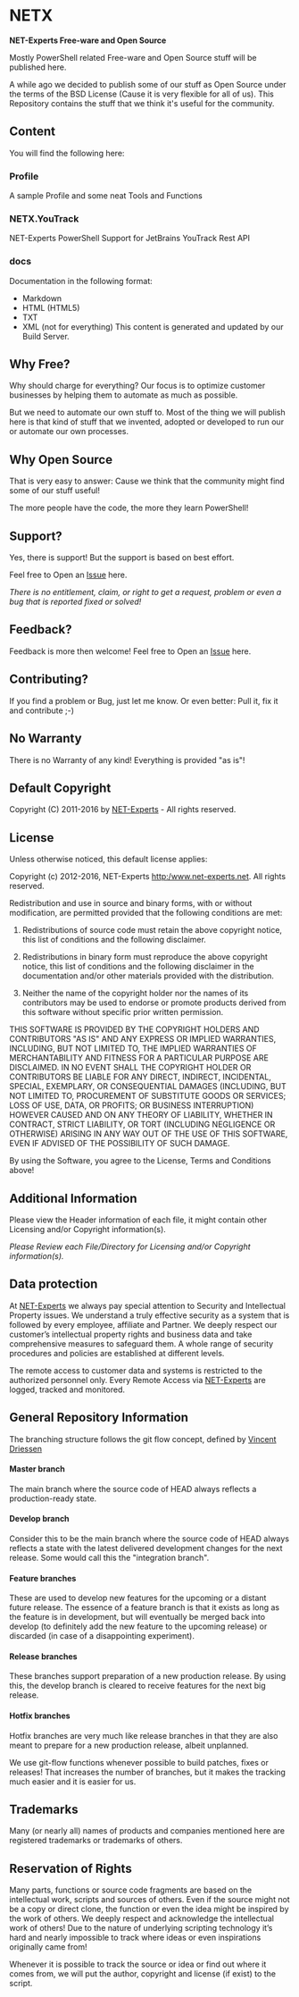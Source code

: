 # NETX
**NET-Experts Free-ware and Open Source**

Mostly PowerShell related Free-ware and Open Source stuff will be published here.

A while ago we decided to publish some of our stuff as Open Source under the terms of the BSD License (Cause it is very flexible for all of us).
This Repository contains the stuff that we think it's useful for the community.

## Content
You will find the following here:

### Profile
A sample Profile and some neat Tools and Functions

### NETX.YouTrack
NET-Experts PowerShell Support for JetBrains YouTrack Rest API

### docs
Documentation in the following format:
- Markdown
- HTML (HTML5)
- TXT
- XML (not for everything)
This content is generated and updated by our Build Server.

## Why Free?
Why should charge for everything? Our focus is to optimize customer businesses by helping them to automate as much as possible.

But we need to automate our own stuff to. Most of the thing we will publish here is that kind of stuff that we invented, adopted or developed to run our or automate our own processes.

## Why Open Source
That is very easy to answer: Cause we think that the community might find some of our stuff useful!

The more people have the code, the more they learn PowerShell!

## Support?
Yes, there is support! But the support is based on best effort.

Feel free to Open an [Issue](https://github.com/jhochwald/NETX/issues) here.

*There is no entitlement, claim, or right to get a request, problem or even a bug that is reported fixed or solved!*

## Feedback?
Feedback is more then welcome! Feel free to Open an [Issue](https://github.com/jhochwald/NETX/issues) here.

## Contributing?
If you find a problem or Bug, just let me know. Or even better: Pull it, fix it and contribute ;-)

## No Warranty
There is no Warranty of any kind! Everything is provided "as is"!

## Default Copyright
Copyright (C) 2011-2016 by [NET-Experts](http://net-experts.net/) - All rights reserved.

## License
Unless otherwise noticed, this default license applies:

Copyright (c) 2012-2016, NET-Experts <http:/www.net-experts.net>.
All rights reserved.

Redistribution and use in source and binary forms, with or without modification,
are permitted provided that the following conditions are met:

1. Redistributions of source code must retain the above copyright notice, this list of conditions and the following disclaimer.

2. Redistributions in binary form must reproduce the above copyright notice, this list of conditions and the following disclaimer in the documentation and/or other materials provided with the distribution.

3. Neither the name of the copyright holder nor the names of its contributors may be used to endorse or promote products derived from this software without specific prior written permission.

THIS SOFTWARE IS PROVIDED BY THE COPYRIGHT HOLDERS AND CONTRIBUTORS "AS IS" AND ANY EXPRESS OR IMPLIED WARRANTIES, INCLUDING, BUT NOT LIMITED TO, THE IMPLIED WARRANTIES OF MERCHANTABILITY AND FITNESS FOR A PARTICULAR PURPOSE ARE DISCLAIMED. IN NO EVENT SHALL THE COPYRIGHT HOLDER OR CONTRIBUTORS BE LIABLE FOR ANY DIRECT, INDIRECT, INCIDENTAL, SPECIAL, EXEMPLARY, OR CONSEQUENTIAL DAMAGES (INCLUDING, BUT NOT LIMITED TO, PROCUREMENT OF SUBSTITUTE GOODS OR SERVICES; LOSS OF USE, DATA, OR PROFITS; OR BUSINESS INTERRUPTION) HOWEVER CAUSED AND ON ANY THEORY OF LIABILITY, WHETHER IN CONTRACT, STRICT LIABILITY, OR TORT (INCLUDING NEGLIGENCE OR OTHERWISE) ARISING IN ANY WAY OUT OF THE USE OF THIS SOFTWARE, EVEN IF ADVISED OF THE POSSIBILITY OF SUCH DAMAGE.

By using the Software, you agree to the License, Terms and Conditions above!

## Additional Information
Please view the Header information of each file, it might contain other Licensing and/or Copyright information(s).

*Please Review each File/Directory for Licensing and/or Copyright information(s).*

## Data protection
At [NET-Experts](http://net-experts.net/) we always pay special attention to Security and Intellectual Property issues. We understand a truly effective security as a system that is followed by every employee, affiliate and Partner. We deeply respect our customer’s intellectual property rights and business data and take comprehensive measures to safeguard them. A whole range of security procedures and policies are established at different levels.

The remote access to customer data and systems is restricted to the authorized personnel only. Every Remote Access via [NET-Experts](http://net-experts.net/) are logged, tracked and monitored.

## General Repository Information
The branching structure follows the git flow concept, defined by [Vincent Driessen](http://nvie.com/posts/a-successful-git-branching-model/)

#### Master branch
The main branch where the source code of HEAD always reflects a production-ready state.

#### Develop branch
Consider this to be the main branch where the source code of HEAD always reflects a state with the latest delivered development changes for the next release. Some would call this the "integration branch".

#### Feature branches
These are used to develop new features for the upcoming or a distant future release. The essence of a feature branch is that it exists as long as the feature is in development, but will eventually be merged back into develop (to definitely add the new feature to the upcoming release) or discarded (in case of a disappointing experiment).

#### Release branches
These branches support preparation of a new production release. By using this, the develop branch is cleared to receive features for the next big release.

#### Hotfix branches
Hotfix branches are very much like release branches in that they are also meant to prepare for a new production release, albeit unplanned.

We use git-flow functions whenever possible to build patches, fixes or releases! That increases the number of branches, but it makes the tracking much easier and it is easier for us.

## Trademarks
Many (or nearly all) names of products and companies mentioned here are registered trademarks or trademarks of others.

## Reservation of Rights
Many parts, functions or source code fragments are based on the intellectual work, scripts and sources of others. Even if the source might not be a copy or direct clone, the function or even the idea might be inspired by the work of others. We deeply respect and acknowledge the intellectual work of others! Due to the nature of underlying scripting technology it’s hard and nearly impossible to track where ideas or even inspirations originally came from!

Whenever it is possible to track the source or idea or find out where it comes from, we will put the author, copyright and license (if exist) to the script.
